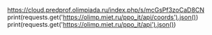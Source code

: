 https://cloud.predprof.olimpiada.ru/index.php/s/mcGsPf3zoCaD8CN
print(requests.get('https://olimp.miet.ru/ppo_it/api/coords').json())
print(requests.get('https://olimp.miet.ru/ppo_it/api').json())
